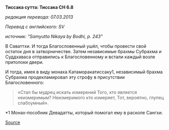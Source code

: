 **Тиссака сутта: Тиссака СН 6\.8**

_редакция перевода: 07\.03\.2013_

_Перевод с английского: SV_

_источник: "Samyutta Nikaya by Bodhi, p\. 243"_

В Саваттхи\. И тогда Благословенный ушёл, чтобы провести свой остаток дня в затворничестве\. Затем независимые брахмы Субрахма и Суддхаваса отправились к Благословенному и встали каждый возле притолоки двери\.

И тогда, имея в виду монаха Катаморакатиссаку1, независимый брахма Субрахма продекламировал эту строфу в присутствии Благословенного:

> «Стал бы мудрец искать измерений Того, кто является неизмеримым?
> Неизмеримого кто измеряет, Тот, вероятно, глупец слабоумный»\.

\*1 Монах\-пособник Девадатты, который помогал ему в расколе Сангхи\.

[Source](https://www\.theravada\.ru/Teaching/Canon/Suttanta/Texts/sn6_8\-tissaka\-sutta\-sv\.htm)